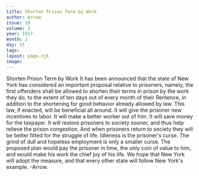 ```yaml
---
title: Shorten Prison Term by Work
author: Arrow
issue: 10
volume: 1
year: 1917
month: 2
day: VI
tags:
layout: page.njk
image:
---
```

Shorten Prison Term by Work   It has been announced that the state of New York has considered an important proposal relative to prisoners, namely, the first offenders shall be allowed to shorten their terms in prison by the work they do, to the extent of ten days out of every month of their Rentence, in addition to the shortening for good behavior already allowed by law.   This law, if enacted, will be beneficial all around. It will give the prisoner new incentives to labor. It will make a better worker out of him. It will save money for the taxpayer. It will restore prisoners to society sooner, and thus help relieve the prison congestion. And when prisoners return to society they will be better fitted for the struggle of life.   Idleness is the prisoner's curse. The grind of dull and hopeless employment is only a smaller curse. The proposed plan would pay the prisoner in time, the only coin of value to him, and would make his work the chief joy of his life. We hope that New York will adopt the measure, and that every other state will follow New York's example. -Arrow.   
